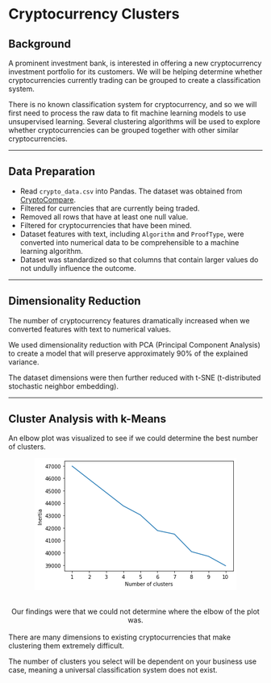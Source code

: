 # Cryptocurrency Clusters

## Background
A prominent investment bank, is interested in offering a new cryptocurrency investment portfolio for its customers. We will be helping determine whether cryptocurrencies currently trading can be grouped to create a classification system.

There is no known classification system for cryptocurrency, and so we will first need to process the raw data to fit machine learning models to use unsupervised learning. Several clustering algorithms will be used to explore whether cryptocurrencies can be grouped together with other similar cryptocurrencies.

<hr>

## Data Preparation
* Read `crypto_data.csv` into Pandas. The dataset was obtained from [CryptoCompare](https://min-api.cryptocompare.com/data/all/coinlist).
* Filtered for currencies that are currently being traded.
* Removed all rows that have at least one null value.
* Filtered for cryptocurrencies that have been mined.
* Dataset features with text, including `Algorithm` and `ProofType`, were converted into numerical data to be comprehensible to a machine learning algorithm.
* Dataset was standardized so that columns that contain larger values do not undully influence the outcome.

<hr>

## Dimensionality Reduction
The number of cryptocurrency features dramatically increased when we converted features with text to numerical values.

We used dimensionality reduction with PCA (Principal Component Analysis) to create a model that will preserve approximately 90% of the explained variance.

The dataset dimensions were then further reduced with t-SNE (t-distributed stochastic neighbor embedding).

<hr>

## Cluster Analysis with k-Means
An elbow plot was visualized to see if we could determine the best number of clusters.
<br>
<p align="center">
  <img src="images/elbow_plot.png">
</p>
<br>
<center>Our findings were that we could not determine where the elbow of the plot was.</center>
<br>
There are many dimensions to existing cryptocurrencies that make clustering them extremely difficult.

The number of clusters you select will be dependent on your business use case, meaning a universal classification system does not exist.